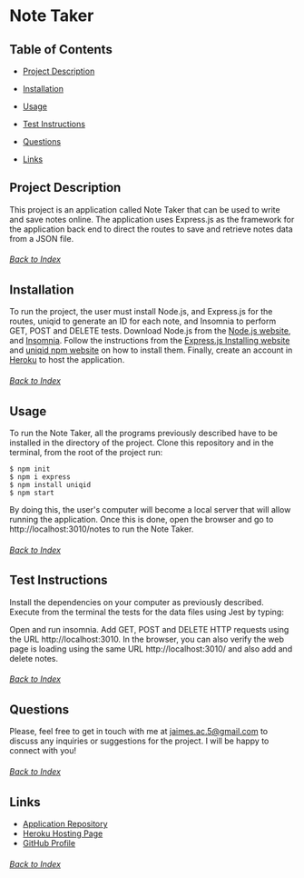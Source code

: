 # Note Taker

## Table of Contents
- [Project Description](#Project-Description)

- [Installation](#Installation)

- [Usage](#Usage)

- [Test Instructions](#Test-Instructions)

- [Questions](#Questions)

- [Links](#Links)

## Project Description
This project is an application called Note Taker that can be used to write and save notes online. The application uses Express.js as the framework for the application back end to direct the routes to save and retrieve notes data from a JSON file.
###### [Back to Index](#Table-of-Contents)


## Installation
To run the project, the user must install Node.js, and Express.js for the routes, uniqid to generate an ID for each note, and Insomnia to perform GET, POST and DELETE tests. Download Node.js from the [Node.js website](https://nodejs.org/en/), and [Insomnia](https://insomnia.rest/download). Follow the instructions from the [Express.js Installing website](https://expressjs.com/en/starter/installing.html) and [uniqid npm website](https://www.npmjs.com/package/uniqid) on how to install them. Finally, create an account in [Heroku](https://www.heroku.com/) to host the application.
###### [Back to Index](#Table-of-Contents)


## Usage
To run the Note Taker, all the programs previously described have to be installed in the directory of the project. Clone this repository and in the terminal, from the root of the project run:

```
$ npm init
$ npm i express
$ npm install uniqid
$ npm start
```
By doing this, the user's computer will become a local server that will allow running the application. Once this is done, open the browser and go to http://localhost:3010/notes to run the Note Taker.
###### [Back to Index](#Table-of-Contents)


## Test Instructions
Install the dependencies on your computer as previously described. Execute from the terminal the tests for the data files using Jest by typing:

Open and run insomnia. Add GET, POST and DELETE HTTP requests using the URL http://localhost:3010. In the browser, you can also verify the web page is loading using the same URL http://localhost:3010/ and also add and delete notes.
###### [Back to Index](#Table-of-Contents)
	

## Questions
Please, feel free to get in touch with me at jaimes.ac.5@gmail.com to discuss any inquiries or suggestions for the project. I will be happy to connect with you!
###### [Back to Index](#Table-of-Contents)
	

## Links
- [Application Repository](https://github.com/AlexJCturbo/note-taker)
- [Heroku Hosting Page](https://intense-wave-24969.herokuapp.com/)
- [GitHub Profile](https://github.com/AlexJCturbo)
###### [Back to Index](#Table-of-Contents)